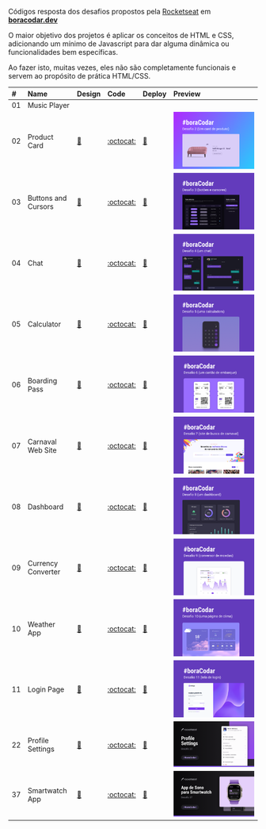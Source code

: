 Códigos resposta dos desafios propostos pela [Rocketseat](https://www.rocketseat.com.br/) em **[boracodar.dev](https://boracodar.dev/)**

O maior objetivo dos projetos é aplicar os conceitos de HTML e CSS, adicionando um mínimo de Javascript para dar alguma dinâmica ou funcionalidades bem específicas.

Ao fazer isto, muitas vezes, eles não são completamente funcionais e servem ao propósito de prática HTML/CSS.

| #   | Name                | Design                                                            | Code                                                                                          | Deploy                                                                                     | Preview                                                                                                                            |
| :-- | :------------------ | :---------------------------------------------------------------- | :-------------------------------------------------------------------------------------------- | :----------------------------------------------------------------------------------------- | :--------------------------------------------------------------------------------------------------------------------------------- |
| 01  | Music Player        | []()                                                              | []()                                                                                          | []()                                                                                       | ![]()                                                                                                                              |
| 02  | Product Card        | [:art:](https://www.figma.com/community/file/1195050984449538256) | [:octocat:](https://github.com/rafaelreisramos/boracodar.dev/tree/main/02_product-card)       | [:checkered_flag:](https://rafaelreisramos.github.io/boracodar.dev/02_product-card/)       | [![](./02_product-card/.github/cover.png)](https://github.com/rafaelreisramos/boracodar.dev/tree/main/02_product-card)             |
| 03  | Buttons and Cursors | [:art:](https://www.figma.com/community/file/1197534710257750520) | [:octocat:](https://github.com/rafaelreisramos/boracodar.dev/tree/main/03_button-docs)        | [:checkered_flag:](https://rafaelreisramos.github.io/boracodar.dev/03_button-docs/)        | [![](./03_button-docs/.github/cover.png)](https://github.com/rafaelreisramos/boracodar.dev/tree/main/03_button-docs)               |
| 04  | Chat                | [:art:](https://www.figma.com/community/file/1200070743637495660) | [:octocat:](https://github.com/rafaelreisramos/boracodar.dev/tree/main/04_chat)               | [:checkered_flag:](https://rafaelreisramos.github.io/boracodar.dev/04_chat/)               | [![](./04_chat/.github/cover.png)](https://github.com/rafaelreisramos/boracodar.dev/tree/main/04_chat)                             |
| 05  | Calculator          | [:art:](https://www.figma.com/community/file/1202607074523509182) | [:octocat:](https://github.com/rafaelreisramos/boracodar.dev/tree/main/05_calculator)         | [:checkered_flag:](https://rafaelreisramos.github.io/boracodar.dev/05_calculator/)         | [![](./05_calculator/.github/cover.png)](https://github.com/rafaelreisramos/boracodar.dev/tree/main/05_calculator)                 |
| 06  | Boarding Pass       | [:art:](https://www.figma.com/community/file/1205146101173113980) | [:octocat:](https://github.com/rafaelreisramos/boracodar.dev/tree/main/06_boarding-pass)      | [:checkered_flag:](https://rafaelreisramos.github.io/boracodar.dev/06_boarding-pass/)      | [![](./06_boarding-pass/.github/cover.png)](https://github.com/rafaelreisramos/boracodar.dev/tree/main/06_boarding-pass)           |
| 07  | Carnaval Web Site   | [:art:](https://www.figma.com/community/file/1207675804423978995) | [:octocat:](https://github.com/rafaelreisramos/boracodar.dev/tree/main/07_find-your-block)    | [:checkered_flag:](https://rafaelreisramos.github.io/boracodar.dev/07_find-your-block/)    | [![](./07_find-your-block/.github/cover.png)](https://github.com/rafaelreisramos/boracodar.dev/tree/main/07_find-your-block)       |
| 08  | Dashboard           | [:art:](https://www.figma.com/community/file/1210217615683203825) | [:octocat:](https://github.com/rafaelreisramos/boracodar.dev/tree/main/08_dashboard)          | [:checkered_flag:](https://rafaelreisramos.github.io/boracodar.dev/08_dashboard/)          | [![](./08_dashboard/.github/cover.png)](https://github.com/rafaelreisramos/boracodar.dev/tree/main/08_dashboard)                   |
| 09  | Currency Converter  | [:art:](https://www.figma.com/community/file/1212757179376046656) | [:octocat:](https://github.com/rafaelreisramos/boracodar.dev/tree/main/09_currency-converter) | [:checkered_flag:](https://rafaelreisramos.github.io/boracodar.dev/09_currency-converter/) | [![](./09_currency-converter/.github/cover.png)](https://github.com/rafaelreisramos/boracodar.dev/tree/main/09_currency-converter) |
| 10  | Weather App         | [:art:](https://www.figma.com/community/file/1215291914714743267) | [:octocat:](https://github.com/rafaelreisramos/boracodar.dev/tree/main/10_weather-app)        | [:checkered_flag:](https://rafaelreisramos.github.io/boracodar.dev/10_weather-app/)        | [![](./10_weather-app/.github/cover.png)](https://github.com/rafaelreisramos/boracodar.dev/tree/main/10_weather-app)               |
| 11  | Login Page          | [:art:](https://www.figma.com/community/file/1217810469465160264) | [:octocat:](https://github.com/rafaelreisramos/boracodar.dev/tree/main/11_login-page)         | [:checkered_flag:](https://rafaelreisramos.github.io/boracodar.dev/11_login-page/)         | [![](./11_login-page/.github/cover.png)](https://github.com/rafaelreisramos/boracodar.dev/tree/main/11_login-page)                 |
| 22  | Profile Settings    | [:art:](https://www.figma.com/community/file/1245736372337157133) | [:octocat:](https://github.com/rafaelreisramos/boracodar.dev/tree/main/22_profile-settings)   | [:checkered_flag:](https://rafaelreisramos.github.io/boracodar.dev/22_profile-settings/)   | [![](./22_profile-settings/.github/cover.png)](https://github.com/rafaelreisramos/boracodar.dev/tree/main/22_profile-settings)     |
| 37  | Smartwatch App      | [:art:](https://www.figma.com/community/file/1283783865388732530) | [:octocat:](https://github.com/rafaelreisramos/boracodar.dev/tree/main/37_smartwatch-app)     | [:checkered_flag:](https://rafaelreisramos.github.io/boracodar.dev/37_smartwatch-app/)     | [![](./37_smartwatch-app/.github/cover.png)](https://github.com/rafaelreisramos/boracodar.dev/tree/main/37_smartwatch-app)         |
